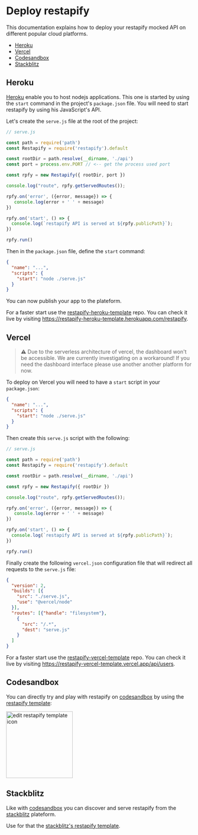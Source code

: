 # Deploy restapify

This documentation explains how to deploy your restapify mocked API on different popular cloud platforms.

<!-- Generate table of content by running `yarn readme:generate-doc-table` -->
<!-- START doctoc generated TOC please keep comment here to allow auto update -->
<!-- DON'T EDIT THIS SECTION, INSTEAD RE-RUN doctoc TO UPDATE -->

- [Heroku](#heroku)
- [Vercel](#vercel)
- [Codesandbox](#codesandbox)
- [Stackblitz](#stackblitz)

<!-- END doctoc generated TOC please keep comment here to allow auto update -->

## Heroku

[Heroku](https://www.heroku.com/) enable you to host nodejs applications. This one is started by using the `start` command in the project's `package.json` file. You will need to start restapify by using his JavaScript's API.

Let's create the `serve.js` file at the root of the project:

```js
// serve.js

const path = require('path')
const Restapify = require('restapify').default

const rootDir = path.resolve(__dirname, './api')
const port = process.env.PORT // <-- get the process used port

const rpfy = new Restapify({ rootDir, port })

console.log("route", rpfy.getServedRoutes());

rpfy.on('error', ({error, message}) => {
   console.log(error + ' ' + message)
})

rpfy.on('start', () => {
  console.log(`restapify API is served at ${rpfy.publicPath}`);
})

rpfy.run()
```

Then in the `package.json` file, define the `start` command:

```json
{
  "name": "...",
  "scripts": {
    "start": "node ./serve.js" 
  }
}
```

You can now publish your app to the plateform.

For a faster start use the [restapify-heroku-template](https://github.com/johannchopin/restapify-heroku-template) repo. You can check it live by visiting https://restapify-heroku-template.herokuapp.com/restapify.

## Vercel

> ⚠️ Due to the serverless architecture of vercel, the dashboard won't be accessible. We are currently investigating on a workaround! If you need the dashboard interface please use another another platform for now.

To deploy on Vercel you will need to have a `start` script in your `package.json`:

```json
{
  "name": "...",
  "scripts": {
    "start": "node ./serve.js" 
  }
}
```

Then create this `serve.js` script with the following:

```js
// serve.js

const path = require('path')
const Restapify = require('restapify').default

const rootDir = path.resolve(__dirname, './api')

const rpfy = new Restapify({ rootDir })

console.log("route", rpfy.getServedRoutes());

rpfy.on('error', ({error, message}) => {
   console.log(error + ' ' + message)
})

rpfy.on('start', () => {
  console.log(`restapify API is served at ${rpfy.publicPath}`);
})

rpfy.run()
```

Finally create the following `vercel.json` configuration file that will redirect all requests to the `serve.js` file:

```json
{
  "version": 2,
  "builds": [{
    "src": "./serve.js",
    "use": "@vercel/node"
  }],
  "routes": [{"handle": "filesystem"},
    {
      "src": "/.*",
      "dest": "serve.js"
    }
  ]
}
```

For a faster start use the [restapify-vercel-template](https://github.com/johannchopin/restapify-vercel-template) repo. You can check it live by visiting https://restapify-vercel-template.vercel.app/api/users.

## Codesandbox

You can directly try and play with restapify on [codesandbox](https://codesandbox.io) by using the [restapify template](https://codesandbox.io/s/restapify-h5c3p):

<a href="https://codesandbox.io/s/restapify-h5c3p?fontsize=14&hidenavigation=1&theme=dark">
   <img src="https://codesandbox.io/static/img/play-codesandbox.svg" alt="edit restapify template icon" width="180">
</a>

## Stackblitz

Like with [codesandbox](#codesandbox) you can discover and serve restapify from the [stackblitz](https://stackblitz.com/) plateform.

Use for that the [stackblitz's restapify template](https://stackblitz.com/edit/restapify-template?file=README.md).

